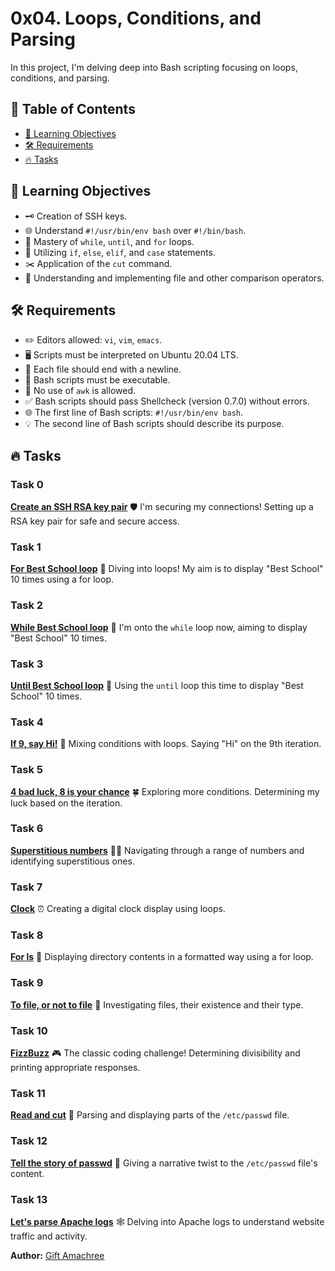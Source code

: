 # 0x04. Loops, Conditions, and Parsing

In this project, I'm delving deep into Bash scripting focusing on loops, conditions, and parsing.

## 🌈 Table of Contents

- [🎨 Learning Objectives](#learning-objectives)
- [🛠️ Requirements](#️-requirements)
- [🔥 Tasks](#-tasks)

## 🎨 Learning Objectives

- 🗝️ Creation of SSH keys.
- 🌐 Understand `#!/usr/bin/env bash` over `#!/bin/bash`.
- 🔄 Mastery of `while`, `until`, and `for` loops.
- 🚦 Utilizing `if`, `else`, `elif`, and `case` statements.
- ✂️ Application of the `cut` command.
- 📜 Understanding and implementing file and other comparison operators.

## 🛠️ Requirements

- ✏️ Editors allowed: `vi`, `vim`, `emacs`.
- 🖥️ Scripts must be interpreted on Ubuntu 20.04 LTS.
- 📄 Each file should end with a newline.
- 📜 Bash scripts must be executable.
- 🚫 No use of `awk` is allowed.
- ✅ Bash scripts should pass Shellcheck (version 0.7.0) without errors.
- 🌐 The first line of Bash scripts: `#!/usr/bin/env bash`.
- 💡 The second line of Bash scripts should describe its purpose.


## 🔥 Tasks

### Task 0
**[Create an SSH RSA key pair](0-RSA_public_key.pub)** 🛡️
I'm securing my connections! Setting up a RSA key pair for safe and secure access.

### Task 1
**[For Best School loop](1-for_best_school)** 🔄
Diving into loops! My aim is to display "Best School" 10 times using a for loop.

### Task 2
**[While Best School loop](2-while_best_school)** 🔄
I'm onto the `while` loop now, aiming to display "Best School" 10 times.

### Task 3
**[Until Best School loop](3-until_best_school)** 🔄
Using the `until` loop this time to display "Best School" 10 times.

### Task 4
**[If 9, say Hi!](4-if_9_say_hi)** 🎈
Mixing conditions with loops. Saying "Hi" on the 9th iteration.

### Task 5
**[4 bad luck, 8 is your chance](5-4_bad_luck_8_is_your_chance)** 🍀
Exploring more conditions. Determining my luck based on the iteration.

### Task 6
**[Superstitious numbers](6-superstitious_numbers)** 🐱‍👤
Navigating through a range of numbers and identifying superstitious ones.

### Task 7
**[Clock](7-clock)** ⏰
Creating a digital clock display using loops.

### Task 8
**[For ls](8-for_ls)** 📂
Displaying directory contents in a formatted way using a for loop.

### Task 9
**[To file, or not to file](9-to_file_or_not_to_file)** 📜
Investigating files, their existence and their type.

### Task 10
**[FizzBuzz](10-fizzbuzz)** 🎮
The classic coding challenge! Determining divisibility and printing appropriate responses.

### Task 11
**[Read and cut](11-read_and_cut)** 📄
Parsing and displaying parts of the `/etc/passwd` file.

### Task 12
**[Tell the story of passwd](12-tell_the_story_of_passwd)** 📖
Giving a narrative twist to the `/etc/passwd` file's content.

### Task 13
**[Let's parse Apache logs](13-lets_parse_apache_logs)** 🕸️
Delving into Apache logs to understand website traffic and activity.

**Author:** [Gift Amachree](https://www.linkedin.com/in/gift-amachree-8a523623b/)
